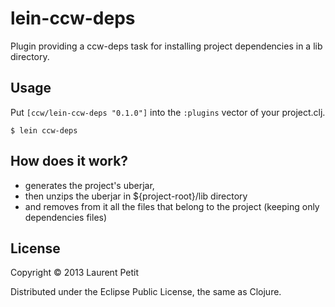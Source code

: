 # lein-ccw-deps

Plugin providing a ccw-deps task for installing project dependencies in a lib directory.

## Usage

Put `[ccw/lein-ccw-deps "0.1.0"]` into the `:plugins` vector of your project.clj.


    $ lein ccw-deps

## How does it work?

- generates the project's uberjar,
- then unzips the uberjar in ${project-root}/lib directory
- and removes from it all the files that belong to the project (keeping only dependencies files)


## License

Copyright © 2013 Laurent Petit

Distributed under the Eclipse Public License, the same as Clojure.
